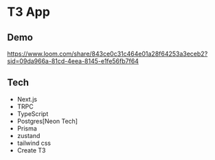# T3 App

## Demo
https://www.loom.com/share/843ce0c31c464e01a28f64253a3eceb2?sid=09da966a-81cd-4eea-8145-e1fe56fb7f64

## Tech
- Next.js
- TRPC
- TypeScript
- Postgres[Neon Tech]
- Prisma
- zustand
- tailwind css
- Create T3 

